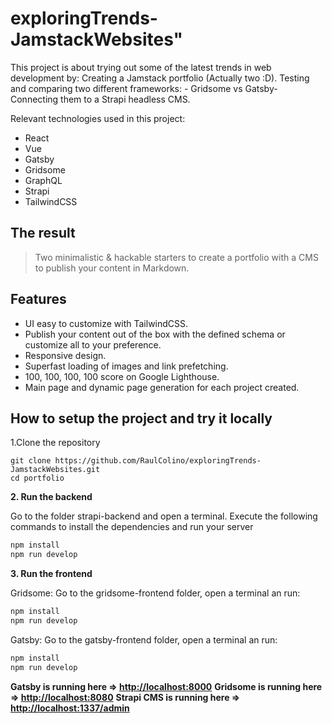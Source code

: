 # exploringTrends-JamstackWebsites"
This project is about trying out some of the latest trends in web development by:
Creating a Jamstack portfolio (Actually two :D). 
Testing and comparing two different frameworks: - Gridsome vs Gatsby- 
Connecting them to a Strapi headless CMS.

Relevant technologies used in this project:
- React
- Vue
- Gatsby
- Gridsome
- GraphQL
- Strapi
- TailwindCSS

## The result

> Two minimalistic & hackable starters to create a portfolio with a CMS to publish your content in Markdown.

## Features
- UI easy to customize with TailwindCSS.
- Publish your content out of the box with the defined schema or customize all to your preference.
- Responsive design.
- Superfast loading of images and link prefetching.
- 100, 100, 100, 100 score on Google Lighthouse.
- Main page and dynamic page generation for each project created.

## How to setup the project and try it locally

1.Clone the repository

```
git clone https://github.com/RaulColino/exploringTrends-JamstackWebsites.git
cd portfolio
```

**2. Run the backend**

Go to the folder strapi-backend and open a terminal.
Execute the following commands to install the dependencies and run your server

```bash
npm install
npm run develop
```

**3. Run the frontend**

Gridsome:
Go to the gridsome-frontend folder, open a terminal an run:
```bash
npm install
npm run develop
```

Gatsby:
Go to the gatsby-frontend folder, open a terminal an run:
```bash
npm install
npm run develop
```
**Gatsby is running here => [http://localhost:8000](http://localhost:8000)**
**Gridsome is running here => [http://localhost:8080](http://localhost:8080)**
**Strapi CMS is running here => [http://localhost:1337/admin](http://localhost:1337/admin)**




